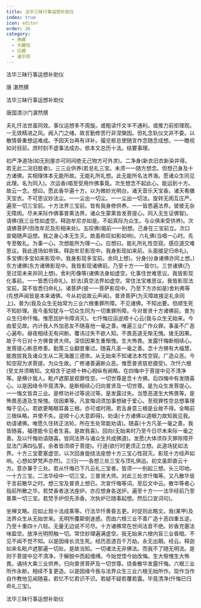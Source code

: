 ```yaml
---
title: 法华三昧行事运想补助仪
index: true
icon: editor
order: 26
category:
  - 佛藏
  - 大藏经
  - 论藏
  - 诸宗部
---
```


  法华三昧行事运想补助仪  

唐 湛然撰  

法华三昧行事运想补助仪  

唐国清沙门湛然撰  

夫礼忏法世虽同效。事仪运想多不周旋。或粗读忏文半不通利。或推力前拒理观。一无效精进之风。阙入门之绪。故言勤修苦行非涅槃因。但礼念轨仪文非不委。以散情昏重想运难成。予因天台再有详补。撮览枢总使随言作念随念成想。一一瞻视如对目前。庶时刻不虚事法成办。依本文总历十法。结要事理。  

初严净道场(如无别屋亦可同间绝无己物方可外求)。二净身(新衣旧衣新染并得。若无此二浣旧胜者)。三三业供养(若总礼三宝。未须一一随方想念。但想己身及十方诸佛。实相理体本无能所故。无能礼所礼想。此无能所名法界海。愿诸众生同见此理。名为同入)。次运香(唱至受用作佛事竟。次生想念不起此心。能运到十方。故云一念。想曰。愿此香华遍十方。以为微妙光明台。诸天音乐天宝香。诸天肴膳天宝衣。不可思议妙法尘。一一尘出一切尘。一一尘出一切法。旋转无阂互庄严。遍至一切三宝前。十方法界三宝前。皆有我身修供养。一一皆悉遍法界。彼彼无杂无障阂。尽未来际作佛事普熏法界。诸众生蒙熏皆发菩提心。同入无生证佛智)。请佛(我三业性如虚空。释迦牟尼亦如是。不起真际为众生。与众俱来受供养)。次请佛菩萨(但改牟尼及形相来处)。五叹佛(偈前一一别想。己身在三宝前立。次口宣偈随声运想。我之身心本无生灭。故虽称叹如影如响)。六礼佛(当唱一心时。先专至敬礼。为事一心。次想能所为理一心。应想曰。能礼所礼性空寂。感应道交难思议。我此道场如帝珠。释迦牟尼影现中。我身影现如来前。头面接足归命礼)。多宝佛(多宝如来影现中。我身影现多宝前。余同上想)。分身(分身诸佛亦同上想。)东方诸佛(东方诸佛影现中。我皆影现诸佛前。乃至十方一一皆尔)。三世诸佛(乃至过现未来并同上想)。舍利形像等(诸佛法身如虚空。化事住世难思议。我皆影现化事前。一一皆悉归命礼)。妙法(真空法界如虚空。常住法宝难思议。我皆影现法宝前。莫不皆悉归命礼)。诸菩萨(彼一一菩萨影现中。乃至下方亦如是)舍利弗等(先想声闻皆是本来诸佛。今从初说故云声闻)。普贤菩萨(为灭障故接足礼余同上)。普为(我及众生无始常为三业六根重罪所障。不见诸佛。不知出要。但顺生死不知妙理。我今虽知犹与一切众生同为一切重罪所障。今对普贤十方诸佛前。普为众生归命忏悔。惟愿加护令障消灭)。七忏悔应运逆顺十心云(我与众生无始来。今由爱见故。内计我人外加恶友不随喜他一毫之善。唯遍三业广作众罪。事虽不广恶心遍布。昼夜相续无有间断。覆讳过失不欲人知。不畏恶道无惭无愧。拨无因果。故于今日对十方佛普贤大师。深信因果生重惭愧。生大怖畏。发露忏悔断相续心。发菩提心断恶修善。勤策三业翻昔重过。随喜凡圣一毫之善。念十方佛有大福慧。能救拔我及诸众生从二死海置三德岸。从无始来不知诸法本性空寂。广造众恶。今知空寂为求菩提。为众生故。广修诸善遍断众恶。惟愿普贤慈悲摄受)。次忏六根(至文并须略知。文相含于逆顺十种心相纵有阙略。在四悔中于菩提中见不清净等。是横计我人。毗卢遮那是观罪性空。一切世尊是念十方佛。后四悔中有发随喜心。以是因缘令毕竟清净。是断相续心归向普贤及一切世尊。是为众生发菩提心。一一悔文皆具三业。是修功补过等说过等。是发露过失。当堕恶道生大怖畏等。是怖畏恶道及生惭愧。信因果等。凡宣悔词须加事想破于爱心。至观罪性空总想事理悔于见心。若欲更略眼耳鼻三根。亦可或时用。若舌身意三根是业故不得。全略前三根纵略。并使不失。逆顺十心大意即得)。劝请(十方诸佛以道眼力故知我见我。劝请诸佛。唯愿久住转正法轮。所在生处常能劝请)。随喜(十方凡圣一毫之善。我皆随喜。福德能令见者生喜。是故我喜)。回向(无始来时乃至今日尽未来际一毫之善。及以忏悔劝请随喜。皆同法界与诸众生共成佛道)。发愿(大体须存灭罪除障开显法门满四弘誓。余者皆须顺于菩提)。行道(欲行时更须正立想。此道场犹如法界。十方三宝畟塞虚空。以次回身旋绕法座想十方三宝心性寂灭。影现十方经声如响。心想如梦梵声亦然)。三归(一一各想三处三宝与顶礼俱运。初文虽即直云十方。意亦兼于三处。若从忏悔已下凡云礼三宝者。皆须一一别起三想。头三叩地。一十方三宝。二法华经中一切三宝。三普贤大师。对此三处求忏悔等。又凡散华皆于言前散华之时。想三宝及普贤上想已。次宣忏悔等词。至后文中云。散华等者心指前所散之华。若焚香者送法座炉。亦应想身各送炉。遍至十方一一法华经前乃至普熏一切三宝。若焚手炉但先添香。次执炉已随事起想。然后口宣词句)。  

坐禅文略。应如止观十法成乘等。行法华忏黄昏五更。时促则此略文。我(某甲)及法界众生从无始世来。无明所覆颠倒迷惑。而由六根三业不善广造十恶四重五逆。乃至十重四十八轻。无量无边说不可尽。十方诸佛常在世间法音不绝。妙香充塞法味盈空。放净光明照触一切。常住妙理遍满虚空。我无始来六根内盲三业昏暗。不见不闻不觉不知。以是因缘长流生死。经历恶道百千万劫。永无出期。经云。释迦如来名毗卢遮那遍一切处。是故当知。一切诸法无非佛法。而我不了随无明流。是则于菩提中见不清净。于解脱中而起缠缚。今始觉悟今始改悔。生大惭愧生大怖畏。诵持大乘三业供养。归向普贤菩萨及一切世尊。烧香散华发露忏悔。六根三业所作永断。相续不复更造。以是因缘今我与法界众生三业六根无始所作。现作当作自作教他见闻随喜。若忆不忆若识不识。若疑不疑若覆若露。毕竟清净(忏悔已归命礼三宝)。  

法华三昧行事运想补助仪  
